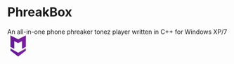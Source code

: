 # PhreakBox
An all-in-one phone phreaker tonez player written in C++ for Windows XP/7
![alt text](https://github.com/adam-p/markdown-here/raw/master/src/common/images/icon48.png "Logo Title Text 1")
